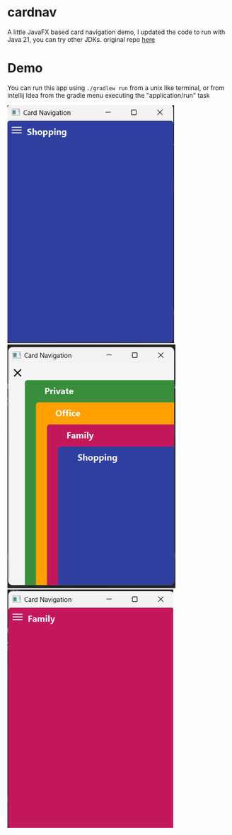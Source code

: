# cardnav
A little JavaFX based card navigation demo, I updated the code to run with Java 21, you can try other JDKs. original repo
[here](https://github.com/HanSolo/cardnav)

# Demo
You can run this app using `./gradlew run` from a unix like terminal, or from intellij Idea from the gradle menu executing
the "application/run" task

![one](1.png)
![two](2.png)
![three](3.png)